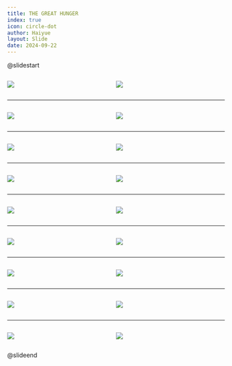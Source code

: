 ```yaml
---
title: THE GREAT HUNGER
index: true
icon: circle-dot
author: Haiyue
layout: Slide
date: 2024-09-22
---
```

 
@slidestart

<div style="display:flex">
<div style="flex:1">

![](https://raw.githubusercontent.com/yclord/reading/refs/heads/master/english/Level-Y/THE%20GREAT%20HUNGER/001.webp)
</div>
<div style="flex:1">

![](https://raw.githubusercontent.com/yclord/reading/refs/heads/master/english/Level-Y/THE%20GREAT%20HUNGER/002.webp)
</div>
</div>

---

<div style="display:flex">
<div style="flex:1">

![](https://raw.githubusercontent.com/yclord/reading/refs/heads/master/english/Level-Y/THE%20GREAT%20HUNGER/003.webp)
</div>
<div style="flex:1">

![](https://raw.githubusercontent.com/yclord/reading/refs/heads/master/english/Level-Y/THE%20GREAT%20HUNGER/004.webp)
</div>
</div>

---

<div style="display:flex">
<div style="flex:1">

![](https://raw.githubusercontent.com/yclord/reading/refs/heads/master/english/Level-Y/THE%20GREAT%20HUNGER/005.webp)
</div>
<div style="flex:1">

![](https://raw.githubusercontent.com/yclord/reading/refs/heads/master/english/Level-Y/THE%20GREAT%20HUNGER/006.webp)
</div>
</div>

---

<div style="display:flex">
<div style="flex:1">

![](https://raw.githubusercontent.com/yclord/reading/refs/heads/master/english/Level-Y/THE%20GREAT%20HUNGER/007.webp)
</div>
<div style="flex:1">

![](https://raw.githubusercontent.com/yclord/reading/refs/heads/master/english/Level-Y/THE%20GREAT%20HUNGER/008.webp)
</div>
</div>

---

<div style="display:flex">
<div style="flex:1">

![](https://raw.githubusercontent.com/yclord/reading/refs/heads/master/english/Level-Y/THE%20GREAT%20HUNGER/009.webp)
</div>
<div style="flex:1">

![](https://raw.githubusercontent.com/yclord/reading/refs/heads/master/english/Level-Y/THE%20GREAT%20HUNGER/010.webp)
</div>
</div>

---

<div style="display:flex">
<div style="flex:1">

![](https://raw.githubusercontent.com/yclord/reading/refs/heads/master/english/Level-Y/THE%20GREAT%20HUNGER/011.webp)
</div>
<div style="flex:1">

![](https://raw.githubusercontent.com/yclord/reading/refs/heads/master/english/Level-Y/THE%20GREAT%20HUNGER/012.webp)
</div>
</div>

---

<div style="display:flex">
<div style="flex:1">

![](https://raw.githubusercontent.com/yclord/reading/refs/heads/master/english/Level-Y/THE%20GREAT%20HUNGER/013.webp)
</div>
<div style="flex:1">

![](https://raw.githubusercontent.com/yclord/reading/refs/heads/master/english/Level-Y/THE%20GREAT%20HUNGER/014.webp)
</div>
</div>

---

<div style="display:flex">
<div style="flex:1">

![](https://raw.githubusercontent.com/yclord/reading/refs/heads/master/english/Level-Y/THE%20GREAT%20HUNGER/015.webp)
</div>
<div style="flex:1">

![](https://raw.githubusercontent.com/yclord/reading/refs/heads/master/english/Level-Y/THE%20GREAT%20HUNGER/016.webp)
</div>
</div>

---

<div style="display:flex">
<div style="flex:1">

![](https://raw.githubusercontent.com/yclord/reading/refs/heads/master/english/Level-Y/THE%20GREAT%20HUNGER/017.webp)
</div>
<div style="flex:1">

![](https://raw.githubusercontent.com/yclord/reading/refs/heads/master/english/Level-Y/THE%20GREAT%20HUNGER/018.webp)
</div>
</div>

@slideend